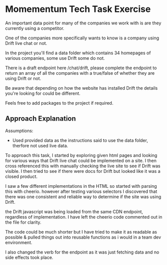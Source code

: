 # Momementum Tech Task Exercise

An important data point for many of the companies we work with is are they currently using a competitor.

One of the companies more specifically wants to know is a company using Drift live chat or not.

In the project you'll find a data folder which contains 34 homepages of various companies, some use Drift some do not.

There is a draft endpoint here /chat/drift, please complete the endpoint to return an array of all the companies with a true/false of whether they are using Drift or not.

Be aware that depending on how the website has installed Drift the details you're looking for could be different.

Feels free to add packages to the project if required.

## Approach Explanation

Assumptions:

- Used provided data as the instructions said to use the data folder, therfore not used live data.

To approach this task, I started by exploring given html pages and looking for various ways that Drift live chat could be implemented on a site. I then cross referenced this with manually checking the live site to see if Drift was visible. I then tried to see if there were docs for Drift but looked like it was a closed product.

I saw a few different implementations in the HTML so started with parsing this with cheerio.
however after testing various selectors I discovered that there was one consistent and reliable way to determine if the site was using Drift.

the Drift javascript was being loaded from the same CDN endpoint, regardless of implementation. I have left the cheerio code commented out in the file for clarity.

The code could be much shorter but I have tried to make it as readable as possible & pulled things out into reusable functions as i would in a team dev environment.

I also changed the verb for the endpoint as it was just fetching data and no side effects took place.
